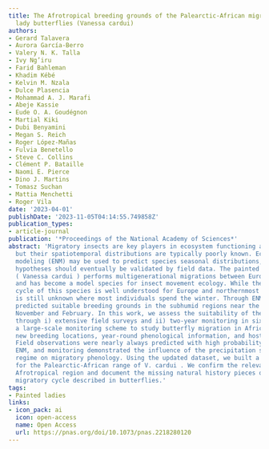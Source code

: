 ```yaml
---
title: The Afrotropical breeding grounds of the Palearctic-African migratory painted
  lady butterflies (Vanessa cardui)
authors:
- Gerard Talavera
- Aurora García-Berro
- Valery N. K. Talla
- Ivy Ng’iru
- Farid Bahleman
- Khadim Kébé
- Kelvin M. Nzala
- Dulce Plasencia
- Mohammad A. J. Marafi
- Abeje Kassie
- Eude O. A. Goudégnon
- Martial Kiki
- Dubi Benyamini
- Megan S. Reich
- Roger López-Mañas
- Fulvia Benetello
- Steve C. Collins
- Clément P. Bataille
- Naomi E. Pierce
- Dino J. Martins
- Tomasz Suchan
- Mattia Menchetti
- Roger Vila
date: '2023-04-01'
publishDate: '2023-11-05T04:14:55.749858Z'
publication_types:
- article-journal
publication: '*Proceedings of the National Academy of Sciences*'
abstract: 'Migratory insects are key players in ecosystem functioning and services,
  but their spatiotemporal distributions are typically poorly known. Ecological niche
  modeling (ENM) may be used to predict species seasonal distributions, but the resulting
  hypotheses should eventually be validated by field data. The painted lady butterfly
  ( Vanessa cardui ) performs multigenerational migrations between Europe and Africa
  and has become a model species for insect movement ecology. While the annual migration
  cycle of this species is well understood for Europe and northernmost Africa, it
  is still unknown where most individuals spend the winter. Through ENM, we previously
  predicted suitable breeding grounds in the subhumid regions near the tropics between
  November and February. In this work, we assess the suitability of these predictions
  through i) extensive field surveys and ii) two-year monitoring in six countries:
  a large-scale monitoring scheme to study butterfly migration in Africa. We document
  new breeding locations, year-round phenological information, and hostplant use.
  Field observations were nearly always predicted with high probability by the previous
  ENM, and monitoring demonstrated the influence of the precipitation seasonality
  regime on migratory phenology. Using the updated dataset, we built a refined ENM
  for the Palearctic-African range of V. cardui . We confirm the relevance of the
  Afrotropical region and document the missing natural history pieces of the longest
  migratory cycle described in butterflies.'
tags:
- Painted ladies
links:
- icon_pack: ai
  icon: open-access
  name: Open Access
  url: https://pnas.org/doi/10.1073/pnas.2218280120
---
```

